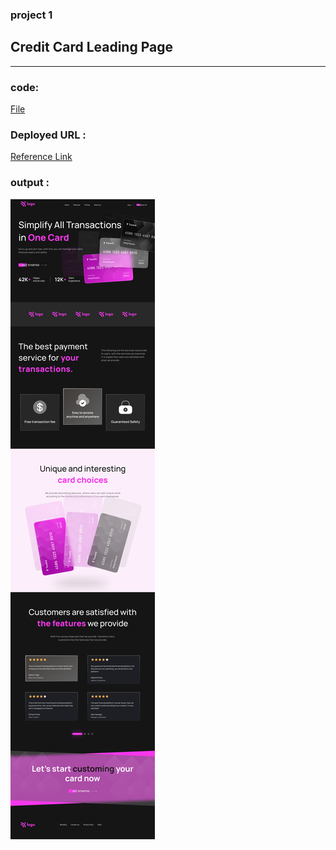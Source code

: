 ### project 1

## Credit Card Leading Page
----
### code:
[File](./Project%201-%20Credit%20Card%20Landing%20Page/Index.html)


### Deployed URL :
[Reference Link]()


### output :
![Text](./Credit%20card%20landing%20page.png)


